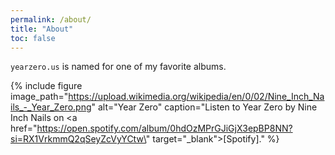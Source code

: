 ```yaml
---
permalink: /about/
title: "About"
toc: false
---
```


`yearzero.us` is named for one of my favorite albums.

{% include figure image_path="https://upload.wikimedia.org/wikipedia/en/0/02/Nine_Inch_Nails_-_Year_Zero.png" alt="Year Zero" caption="Listen to Year Zero by Nine Inch Nails on <a href=\"https://open.spotify.com/album/0hdOzMPrGJiGjX3epBP8NN?si=RX1VrkmmQ2qSeyZcVyYCtw\" target=\"_blank\">[Spotify]</a>." %}
